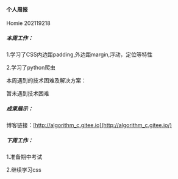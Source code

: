 #### 个人周报

Homie 202119218

##### 本周工作：

1.学习了CSS内边距padding,外边距margin,浮动，定位等特性

2.学习了python爬虫

本周遇到的技术困难及解决方案：

暂未遇到技术困难

##### 成果展示：

博客链接：[http://algorithm_c.gitee.io](http://algorithm_c.gitee.io/)

##### 下周工作：

1.准备期中考试

2.继续学习css

